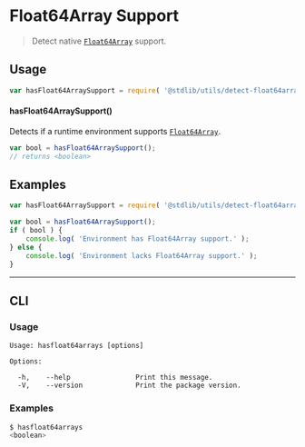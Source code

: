 # Float64Array Support

> Detect native [`Float64Array`][mdn-float64array] support.

<section class="usage">

## Usage

```javascript
var hasFloat64ArraySupport = require( '@stdlib/utils/detect-float64array-support' );
```

#### hasFloat64ArraySupport()

Detects if a runtime environment supports [`Float64Array`][mdn-float64array].

```javascript
var bool = hasFloat64ArraySupport();
// returns <boolean>
```

</section>

<!-- /.usage -->

<section class="examples">

## Examples

```javascript
var hasFloat64ArraySupport = require( '@stdlib/utils/detect-float64array-support' );

var bool = hasFloat64ArraySupport();
if ( bool ) {
    console.log( 'Environment has Float64Array support.' );
} else {
    console.log( 'Environment lacks Float64Array support.' );
}
```

</section>

<!-- /.examples -->

* * *

<section class="cli">

## CLI

<section class="usage">

### Usage

```text
Usage: hasfloat64arrays [options]

Options:

  -h,    --help                Print this message.
  -V,    --version             Print the package version.
```

</section>

<!-- /.usage -->

<section class="examples">

### Examples

```bash
$ hasfloat64arrays
<boolean>
```

</section>

<!-- /.examples -->

</section>

<!-- /.cli -->

<section class="links">

[mdn-float64array]: https://developer.mozilla.org/en-US/docs/Web/JavaScript/Reference/Global_Objects/Float64Array

</section>

<!-- /.links -->
